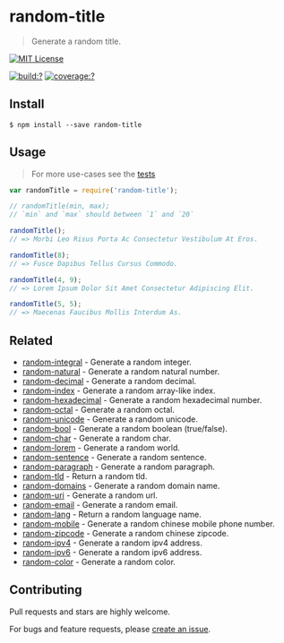 # random-title

> Generate a random title.


[![MIT License](https://img.shields.io/badge/license-MIT_License-green.svg?style=flat-square)](https://github.com/mock-end/random-title/blob/master/LICENSE)

[![build:?](https://img.shields.io/travis/mock-end/random-title/master.svg?style=flat-square)](https://travis-ci.org/mock-end/random-title)
[![coverage:?](https://img.shields.io/coveralls/mock-end/random-title/master.svg?style=flat-square)](https://coveralls.io/github/mock-end/random-title)


## Install

```
$ npm install --save random-title
```

## Usage

> For more use-cases see the [tests](https://github.com/mock-end/random-title/blob/master/test/spec/index.js)


```js
var randomTitle = require('random-title');

// randomTitle(min, max);
// `min` and `max` should between `1` and `20`

randomTitle();
// => Morbi Leo Risus Porta Ac Consectetur Vestibulum At Eros.

randomTitle(8);
// => Fusce Dapibus Tellus Cursus Commodo.

randomTitle(4, 9);
// => Lorem Ipsum Dolor Sit Amet Consectetur Adipiscing Elit.

randomTitle(5, 5);
// => Maecenas Faucibus Mollis Interdum As.
```

## Related

- [random-integral](https://github.com/mock-end/random-integral) - Generate a random integer.
- [random-natural](https://github.com/mock-end/random-natural) - Generate a random natural number.
- [random-decimal](https://github.com/mock-end/random-decimal) - Generate a random decimal.
- [random-index](https://github.com/mock-end/random-index) - Generate a random array-like index.
- [random-hexadecimal](https://github.com/mock-end/random-hexadecimal) - Generate a random hexadecimal number.
- [random-octal](https://github.com/mock-end/random-octal) - Generate a random octal.
- [random-unicode](https://github.com/mock-end/random-unicode) - Generate a random unicode.
- [random-bool](https://github.com/mock-end/random-bool) - Generate a random boolean (true/false).
- [random-char](https://github.com/mock-end/random-char) - Generate a random char.
- [random-lorem](https://github.com/mock-end/random-lorem) - Generate a random world.
- [random-sentence](https://github.com/mock-end/random-sentence) - Generate a random sentence.
- [random-paragraph](https://github.com/mock-end/random-paragraph) - Generate a random paragraph.
- [random-tld](https://github.com/mock-end/random-tld) - Return a random tld.
- [random-domains](https://github.com/mock-end/random-domains) - Generate a random domain name.
- [random-uri](https://github.com/mock-end/random-uri.git) - Generate a random url.
- [random-email](https://github.com/mock-end/random-email) - Generate a random email.
- [random-lang](https://github.com/mock-end/random-lang) - Return a random language name.
- [random-mobile](https://github.com/mock-end/random-mobile) - Generate a random chinese mobile phone number.
- [random-zipcode](https://github.com/mock-end/random-zipcode) - Generate a random chinese zipcode.
- [random-ipv4](https://github.com/mock-end/random-ipv4) - Generate a random ipv4 address.
- [random-ipv6](https://github.com/mock-end/random-ipv6) - Generate a random ipv6 address.
- [random-color](https://github.com/mock-end/random-color) - Generate a random color.

## Contributing

Pull requests and stars are highly welcome.

For bugs and feature requests, please [create an issue](https://github.com/mock-end/random-title/issues/new).
